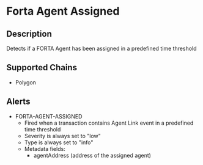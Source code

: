 # Forta Agent Assigned

## Description

Detects if a FORTA Agent has been assigned in a predefined time threshold

## Supported Chains

- Polygon

## Alerts

- FORTA-AGENT-ASSIGNED
  - Fired when a transaction contains Agent Link event in a predefined time threshold
  - Severity is always set to "low"
  - Type is always set to "info"
  - Metadata fields:
    - agentAddress (address of the assigned agent)
